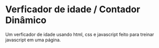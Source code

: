 # Verficador de idade / Contador Dinâmico
Um verficador de idade usando html, css e javascript feito para treinar javascript em uma página.
